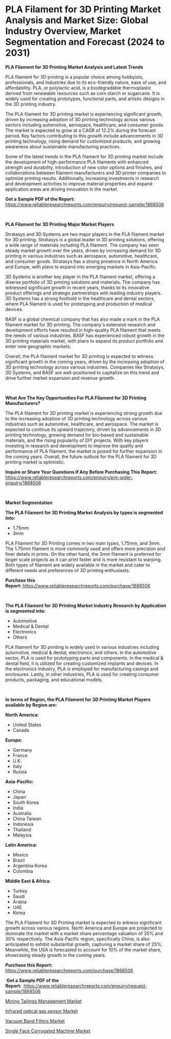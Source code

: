 <p><h1>PLA Filament for 3D Printing Market Analysis and Market Size: Global Industry Overview, Market Segmentation and Forecast (2024 to 2031)</h1></p><p><strong>PLA Filament for 3D Printing Market Analysis and Latest Trends</strong></p>
<p><p>PLA filament for 3D printing is a popular choice among hobbyists, professionals, and industries due to its eco-friendly nature, ease of use, and affordability. PLA, or polylactic acid, is a biodegradable thermoplastic derived from renewable resources such as corn starch or sugarcane. It is widely used for creating prototypes, functional parts, and artistic designs in the 3D printing industry.</p><p>The PLA filament for 3D printing market is experiencing significant growth, driven by increasing adoption of 3D printing technology across various sectors including automotive, aerospace, healthcare, and consumer goods. The market is expected to grow at a CAGR of 12.2% during the forecast period. Key factors contributing to this growth include advancements in 3D printing technology, rising demand for customized products, and growing awareness about sustainable manufacturing practices.</p><p>Some of the latest trends in the PLA filament for 3D printing market include the development of high-performance PLA filaments with enhanced strength and durability, introduction of new color options and finishes, and collaborations between filament manufacturers and 3D printer companies to optimize printing results. Additionally, increasing investments in research and development activities to improve material properties and expand application areas are driving innovation in the market.</p></p>
<p><strong>Get a Sample PDF of the Report:&nbsp;</strong> <a href="https://www.reliableresearchreports.com/enquiry/request-sample/1868506">https://www.reliableresearchreports.com/enquiry/request-sample/1868506</a></p>
<p>&nbsp;</p>
<p><strong>PLA Filament for 3D Printing Major Market Players</strong></p>
<p><p>Stratasys and 3D Systems are two major players in the PLA filament market for 3D printing. Stratasys is a global leader in 3D printing solutions, offering a wide range of materials including PLA filament. The company has seen steady market growth over the years, driven by increasing demand for 3D printing in various industries such as aerospace, automotive, healthcare, and consumer goods. Stratasys has a strong presence in North America and Europe, with plans to expand into emerging markets in Asia-Pacific.</p><p>3D Systems is another key player in the PLA filament market, offering a diverse portfolio of 3D printing solutions and materials. The company has witnessed significant growth in recent years, thanks to its innovative product offerings and strategic partnerships with leading industry players. 3D Systems has a strong foothold in the healthcare and dental sectors, where PLA filament is used for prototyping and production of medical devices.</p><p>BASF is a global chemical company that has also made a mark in the PLA filament market for 3D printing. The company's extensive research and development efforts have resulted in high-quality PLA filament that meets the needs of various industries. BASF has experienced robust growth in the 3D printing materials market, with plans to expand its product portfolio and enter new geographic markets.</p><p>Overall, the PLA filament market for 3D printing is expected to witness significant growth in the coming years, driven by the increasing adoption of 3D printing technology across various industries. Companies like Stratasys, 3D Systems, and BASF are well-positioned to capitalize on this trend and drive further market expansion and revenue growth.</p></p>
<p>&nbsp;</p>
<p><strong>What Are The Key Opportunities For PLA Filament for 3D Printing Manufacturers?</strong></p>
<p><p>The PLA filament for 3D printing market is experiencing strong growth due to the increasing adoption of 3D printing technology across various industries such as automotive, healthcare, and aerospace. The market is expected to continue its upward trajectory, driven by advancements in 3D printing technology, growing demand for bio-based and sustainable materials, and the rising popularity of DIY projects. With key players investing in research and development to improve the quality and performance of PLA filament, the market is poised for further expansion in the coming years. Overall, the future outlook for the PLA filament for 3D printing market is optimistic.</p></p>
<p><strong>Inquire or Share Your Questions If Any Before Purchasing This Report:</strong> <a href="https://www.reliableresearchreports.com/enquiry/pre-order-enquiry/1868506">https://www.reliableresearchreports.com/enquiry/pre-order-enquiry/1868506</a></p>
<p>&nbsp;</p>
<p><strong>Market Segmentation</strong></p>
<p><strong>The PLA Filament for 3D Printing Market Analysis by types is segmented into:</strong></p>
<p><ul><li>1.75mm</li><li>3mm</li></ul></p>
<p><p>PLA Filament for 3D Printing comes in two main types, 1.75mm, and 3mm. The 1.75mm filament is more commonly used and offers more precision and finer details in prints. On the other hand, the 3mm filament is preferred for larger scale projects as it can print faster and is more resistant to warping. Both types of filament are widely available in the market and cater to different needs and preferences of 3D printing enthusiasts.</p></p>
<p><strong>Purchase this Report:&nbsp;</strong><a href="https://www.reliableresearchreports.com/purchase/1868506">https://www.reliableresearchreports.com/purchase/1868506</a></p>
<p>&nbsp;</p>
<p><strong>The PLA Filament for 3D Printing Market Industry Research by Application is segmented into:</strong></p>
<p><ul><li>Automotive</li><li>Medical & Dental</li><li>Electronics</li><li>Others</li></ul></p>
<p><p>PLA filament for 3D printing is widely used in various industries including automotive, medical & dental, electronics, and others. In the automotive sector, PLA is used for prototyping parts and components. In the medical & dental field, it is utilized for creating customized implants and devices. In the electronics industry, PLA is employed for manufacturing casings and enclosures. Lastly, in other industries, PLA is used for creating consumer products, packaging, and educational models.</p></p>
<p>&nbsp;</p>
<p><strong>In terms of Region, the PLA Filament for 3D Printing Market Players available by Region are:</strong></p>
<p>
    <p> <strong> North America: </strong>
        <ul>
            <li>United States</li>
            <li>Canada</li>
        </ul>
        </p> 
    <p> <strong> Europe: </strong>
        <ul>
            <li>Germany</li>
            <li>France</li>
            <li>U.K.</li>
            <li>Italy</li>
            <li>Russia</li>
        </ul>
        </p> 
    <p> <strong> Asia-Pacific: </strong>
        <ul>
            <li>China</li>
            <li>Japan</li>
            <li>South Korea</li>
            <li>India</li>
            <li>Australia</li>
            <li>China Taiwan</li>
            <li>Indonesia</li>
            <li>Thailand</li>
            <li>Malaysia</li>
        </ul>
        </p> 
    <p> <strong> Latin America: </strong>
        <ul>
            <li>Mexico</li>
            <li>Brazil</li>
            <li>Argentina Korea</li>
            <li>Colombia</li>
        </ul>
        </p> 
    <p> <strong> Middle East & Africa: </strong>
        <ul>
            <li>Turkey</li>
            <li>Saudi</li>
            <li>Arabia</li>
            <li>UAE</li>
            <li>Korea</li>
        </ul>
    </p>
    </p>
<p><p>The PLA Filament for 3D Printing market is expected to witness significant growth across various regions. North America and Europe are projected to dominate the market with a market share percentage valuation of 35% and 30% respectively. The Asia-Pacific region, specifically China, is also anticipated to exhibit substantial growth, capturing a market share of 25%. Meanwhile, the USA is forecasted to account for 10% of the market share, showcasing steady growth in the coming years.</p></p>
<p><strong>Purchase this Report: </strong><a href="https://www.reliableresearchreports.com/purchase/1868506">https://www.reliableresearchreports.com/purchase/1868506</a></p>
<p>&nbsp;<strong>Get a Sample PDF of the Report:&nbsp;&nbsp;</strong><a href="https://www.reliableresearchreports.com/enquiry/request-sample/1868506">https://www.reliableresearchreports.com/enquiry/request-sample/1868506</a></p>
<p><strong></strong></p>
<p><p><a href="https://view.publitas.com/reportprime-1/mining-tailings-management-market-size-market-trends-and-growth-outlook-forecasted-for-period-from-2023-to-2030/">Mining Tailings Management Market</a></p><p><a href="https://natural-crush-b99.notion.site/Infrared-optical-gas-sensor-Market-Size-Growth-and-Forecast-from-2024-2031-ecd4fa59cdb94a74916e3f8be1d11f2e">Infrared optical gas sensor Market</a></p><p><a href="https://view.publitas.com/reportprime-1/vacuum-band-filters-market-insights-market-players-and-forecast-till-2030/">Vacuum Band Filters Market</a></p><p><a href="https://view.publitas.com/reportprime-1/single-face-corrugated-machine-market-size-and-growth-market-segmentation-regional-and-country-breakdowns-and-market-trends-for-period-from-2023-2030/">Single Face Corrugated Machine Market</a></p></p>